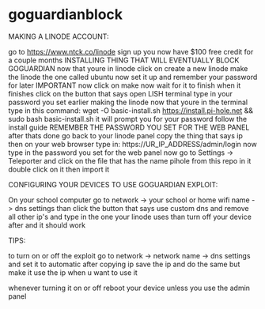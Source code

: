 # goguardianblock

MAKING A LINODE ACCOUNT:

go to https://www.ntck.co/linode
sign up
you now have $100 free credit for a couple months
INSTALLING THING THAT WILL EVENTUALLY BLOCK GOGUARDIAN
now that youre in linode click on create a new linode
make the linode the one called ubuntu
now set it up and remember your password for later IMPORTANT
now click on make
now wait for it to finish
when it finishes click on the button that says open LISH terminal
type in your password you set earlier making the linode
now that youre in the terminal type in this command:
wget -O basic-install.sh https://install.pi-hole.net && sudo bash basic-install.sh 
it will prompt you for your password
follow the install guide REMEMBER THE PASSWORD YOU SET FOR THE WEB PANEL
after thats done go back to your linode panel
copy the thing that says ip
then on your web browser type in: https://UR_IP_ADDRESS/admin/login
now type in the password you set for the web panel
now go to Settings -> Teleporter and click on the file that has the name pihole from this repo in it
double click on it then import it

CONFIGURING YOUR DEVICES TO USE GOGUARDIAN EXPLOIT:

On your school computer go to network -> your school or home wifi name -> dns settings
than click the button that says use custom dns and remove all other ip's and type in the one your linode uses
than turn off your device after and it should work


TIPS:

to turn on or off the exploit go to network -> network name -> dns settings and set it to automatic after copying ip
save the ip and do the same but make it use the ip when u want to use it

whenever turning it on or off reboot your device unless you use the admin panel
